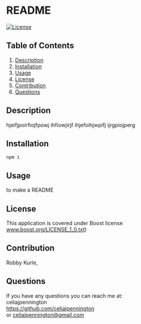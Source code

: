 
# README 
[![License](https://img.shields.io/badge/License-Boost%201.0-lightblue.svg)](https://www.boost.org/LICENSE_1_0.txt)
## Table of Contents
1. [Description](#description)
2. [Installation](#installation)
3. [Usage](#usage)
4. [License](#license)
5. [Contribution](#contribution)
6. [Questions](#questions)

## Description
hjeifjpoirfiojfpowj ihfiowjirjf ihjefoihjwpifj ijrgpiojperg
## Installation 
``` npm i ```
## Usage
to make a README
## License 
This application is covered under Boost license <br>
www.boost.org/LICENSE_1_0.txt)
## Contribution
Robby Kurle,
## Questions
If you have any questions you can reach me at: <br>
celiajpennington <br>
<a href = 'https://github.com/celiajpennington'> https://github.com/celiajpennington </a> <br>
or
<a href = 'celiajpennington@gmail.com' > celiajpennington@gmail.com </a>
